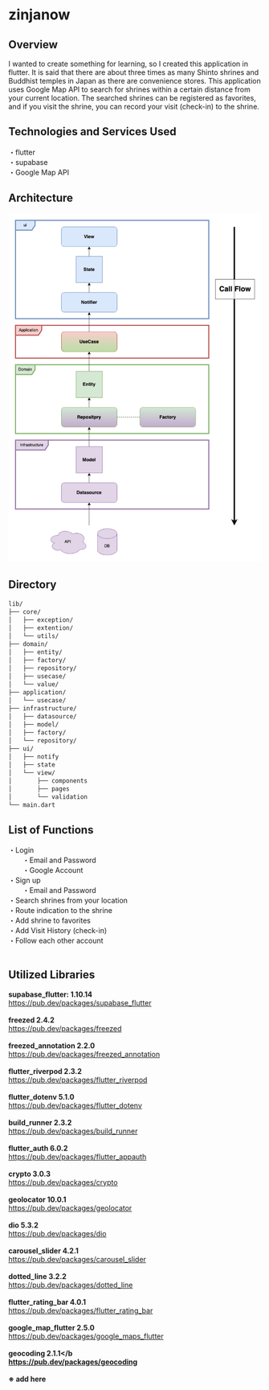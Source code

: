 # zinjanow

## Overview

I wanted to create something for learning, so I created this application in flutter. It is said that there are about three times as many Shinto shrines and Buddhist temples in Japan as there are convenience stores. This application uses Google Map API to search for shrines within a certain distance from your current location. The searched shrines can be registered as favorites, and if you visit the shrine, you can record your visit (check-in) to the shrine. <br />

## Technologies and Services Used

・flutter <br />
・supabase <br />
・Google Map API<br />

## Architecture
![Alt text](zinjanow_structure.png)

## Directory

```
lib/
├── core/
│   ├── exception/
│   ├── extention/
│   └── utils/
├── domain/
│   ├── entity/
│   ├── factory/
│   ├── repository/
│   ├── usecase/
│   └── value/
├── application/
│   └── usecase/
├── infrastructure/
│   ├── datasource/
│   ├── model/
│   ├── factory/
│   └── repository/
├── ui/
│   ├── notify
│   ├── state
│   └── view/
│       ├── components
│       ├── pages
│       └── validation
└── main.dart
```
## List of Functions

・Login <br />
　　・Email and Password <br />
　　・Google Account <br />
・Sign up <br />
　　・Email and Password <br />
・Search shrines from your location <br />
・Route indication to the shrine <br />
・Add shrine to favorites  <br />
・Add Visit History (check-in) <br />
・Follow each other account <br />
<br />

## Utilized Libraries
<b>supabase_flutter: 1.10.14</b><br />
https://pub.dev/packages/supabase_flutter<br />
<br />
<b>freezed 2.4.2</b><br />
https://pub.dev/packages/freezed<br />
<br />
<b>freezed_annotation 2.2.0</b><br />
https://pub.dev/packages/freezed_annotation<br />
<br />
<b>flutter_riverpod 2.3.2</b><br />
https://pub.dev/packages/flutter_riverpod<br />
<br />
<b>flutter_dotenv 5.1.0</b><br />
https://pub.dev/packages/flutter_dotenv<br />
<br />
<b>build_runner 2.3.2</b><br />
https://pub.dev/packages/build_runner<br />
<br />
<b>flutter_auth 6.0.2</b><br />
https://pub.dev/packages/flutter_appauth<br />
<br />
<b>crypto 3.0.3</b><br />
https://pub.dev/packages/crypto<br />
<br />
<b>geolocator 10.0.1</b><br />
https://pub.dev/packages/geolocator<br />
<br />
<b>dio 5.3.2</b><br />
https://pub.dev/packages/dio<br />
<br />
<b>carousel_slider 4.2.1</b><br />
https://pub.dev/packages/carousel_slider<br />
<br />
<b>dotted_line 3.2.2</b><br />
https://pub.dev/packages/dotted_line<br />
<br />
<b>flutter_rating_bar 4.0.1</b><br />
https://pub.dev/packages/flutter_rating_bar<br />
<br />
<b>google_map_flutter 2.5.0</b><br />
https://pub.dev/packages/google_maps_flutter<br />
<br />
<b>geocoding 2.1.1</b<br />
https://pub.dev/packages/geocoding<br />
<br />
※ add here<br />
<br />